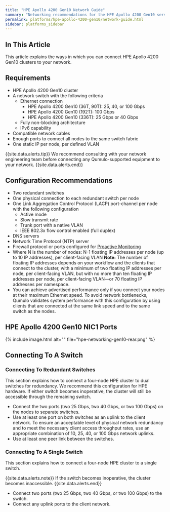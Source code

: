 ```yaml
---
title: "HPE Apollo 4200 Gen10 Network Guide"
summary: "Networking recommendations for the HPE Apollo 4200 Gen10 server."
permalink: platforms/hpe-apollo-4200-gen10/network-guide.html
sidebar: platforms_sidebar
---
```

## In This Article

This article explains the ways in which you can connect HPE Apollo 4200 Gen10 clusters to your network.

## Requirements

-   HPE Apollo 4200 Gen10 cluster
-   A network switch with the following criteria
    -   Ethernet connection
        -   HPE Apollo 4200 Gen10 (36T, 90T): 25, 40, or 100 Gbps
        -   HPE Apollo 4200 Gen10 (192T): 100 Gbps
        -   HPE Apollo 4200 Gen10 (336T): 25 Gbps or 40 Gbps
    -   Fully non-blocking architecture
    -   IPv6 capability
-   Compatible network cables
-   Enough ports to connect all nodes to the same switch fabric
-   One static IP per node, per defined VLAN

{{site.data.alerts.tip}}
We recommend consulting with your network engineering team before connecting any Qumulo-supported equipment to your network.
{{site.data.alerts.end}}

## Configuration Recommendations

-   Two redundant switches
-   One physical connection to each redundant switch per node
-   One Link Aggregation Control Protocol (LACP) port-channel per node with the following configuration
    -   Active mode
    -   Slow transmit rate
    -   Trunk port with a native VLAN
    -   IEEE 802.3x flow control enabled (full duplex)
-   DNS servers
-   Network Time Protocol (NTP) server
-   Firewall protocol or ports configured for [Proactive Monitoring](https://care.qumulo.com/hc/en-us/articles/115007283828-Qumulo-Care-Proactive-Monitoring)
-   Where N is the number of nodes: N-1 floating IP addresses per node (up to 10 IP addresses), per client-facing VLAN **Note:** The number of floating IP addresses depends on your workflow and the clients that connect to the cluster, with a minimum of two floating IP addresses per node, per client-facing VLAN, but with no more than ten floating IP addresses per node, per client-facing VLAN—or 70 floating IP addresses per namespace.
-   You can achieve advertised performance only if you connect your nodes at their maximum Ethernet speed. To avoid network bottlenecks, Qumulo validates system performance with this configuration by using clients that are connected at the same link speed and to the same switch as the nodes.

## HPE Apollo 4200 Gen10 NIC1 Ports

{% include image.html alt="" file="hpe-networking-gen10-rear.png" %}

## Connecting To A Switch

### Connecting To Redundant Switches

This section explains how to connect a four-node HPE cluster to dual switches for redundancy. We recommend this configuration for HPE hardware. If either switch becomes inoperative, the cluster will still be accessible through the remaining switch.

-   Connect the two ports (two 25 Gbps, two 40 Gbps, or two 100 Gbps) on the nodes to separate switches.
-   Use at least one port on both switches as an uplink to the client network. To ensure an acceptable level of physical network redundancy and to meet the necessary client access throughput rates, use an appropriate combination of 10, 25, 40, or 100 Gbps network uplinks.
-   Use at least one peer link between the switches.

### Connecting To A Single Switch

This section explains how to connect a four-node HPE cluster to a single switch.

{{site.data.alerts.note}}
If the switch becomes inoperative, the cluster becomes inaccessible.
{{site.data.alerts.end}}

-   Connect two ports (two 25 Gbps, two 40 Gbps, or two 100 Gbps) to the switch.
-   Connect any uplink ports to the client network.
